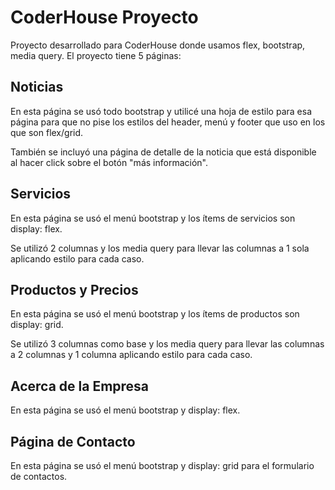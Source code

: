 # CoderHouse Proyecto

Proyecto desarrollado para CoderHouse donde usamos flex, bootstrap, media query. El proyecto tiene 5 páginas:

## Noticias

En esta página se usó todo bootstrap y utilicé una hoja de estilo para esa página para que no pise los estilos del header, menú y footer que uso en los que son flex/grid.

También se incluyó una página de detalle de la noticia que está disponible al hacer click sobre el botón "más información".

## Servicios

En esta página se usó el menú bootstrap y los ítems de servicios son display: flex.

Se utilizó 2 columnas y los media query para llevar las columnas a 1 sola aplicando estilo para cada caso.

## Productos y Precios

En esta página se usó el menú bootstrap y los ítems de productos son display: grid.

Se utilizó 3 columnas como base y los media query para llevar las columnas a 2 columnas y 1 columna aplicando estilo para cada caso.

## Acerca de la Empresa

En esta página se usó el menú bootstrap y display: flex.

## Página de Contacto

En esta página se usó el menú bootstrap y display: grid para el formulario de contactos.
